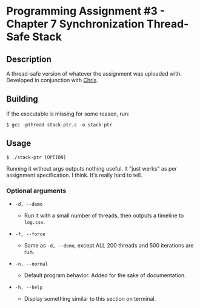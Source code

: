 # Programming Assignment  #3 - Chapter 7 Synchronization Thread-Safe Stack 

## Description

A thread-safe version of whatever the assignment was uploaded with. Developed in conjunction with [Chris](https://github.com/cdnutter).

## Building

If the executable is missing for some reason, run:

```text
$ gcc -pthread stack-ptr.c -o stack-ptr
```

## Usage

```text
$ ./stack-ptr [OPTION]
```

Running it without args outputs nothing useful. It "just werks" as per assignment specification. I think. It's really hard to tell. 

### Optional arguments

* `-d, --demo`
	* Run it with a small number of threads, then outputs a timeline to `log.csv`. 

* `-f, --force`
	* Same as `-d, --demo`, except ALL 200 threads and 500 iterations are run. 

* `-n, --normal`
	* Default program behavior. Added for the sake of documentation.

* `-h, --help`
	* Display something similar to this section on terminal.

